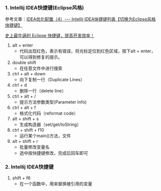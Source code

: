 ### 1. Intellij IDEA快捷键(Eclipse风格)
参考文章：[IDEA优化配置（4）--- Intellij IDEA快捷键列表【切换为Eclipse风格快捷键】](https://blog.csdn.net/chenchunlin526/article/details/85346078) 

[史上最牛逼的 Eclipse 快捷键，提高开发效率！](https://blog.csdn.net/weixin_43570367/article/details/104263892?depth_1-utm_source=distribute.pc_feed.none-task&request_id=&utm_source=distribute.pc_feed.none-task)
1. alt + enter 
   - 代码出现红色，表示有错误，将光标定位到红色区域，按下alt + enter，可以得到修复的提示。
2. double shift
   - 在任意文件中进行搜索
3. ctrl + alt + down
   - 向下复制一行（Duplicate Lines）
4. ctrl + d
   - 删除一行（delete line）
5. ctrl + alt + /
   - 提示方法参数类型(Parameter Info)
6. ctrl + alt + f
   - 格式化代码（reformat code）
7. alt + shift + s
   - 生成构造器（set/get/toString）
8. ctrl + shift + f10
   - 运行某个main()方法，文件
9. alt + shift + r
   - 批量修改变量名
   - 选中按快捷键修改，完成后回车即可

### 2. Intellij IDEA快捷键
1. shift + f6
   - 在一个函数中，用来替换被引用的变量